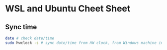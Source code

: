 # WSL and Ubuntu Cheet Sheet

## Sync time

```Bash
date # check date/time
sudo hwclock -s # sync date/time from HW clock, from Windows machine in case of WSL
```
